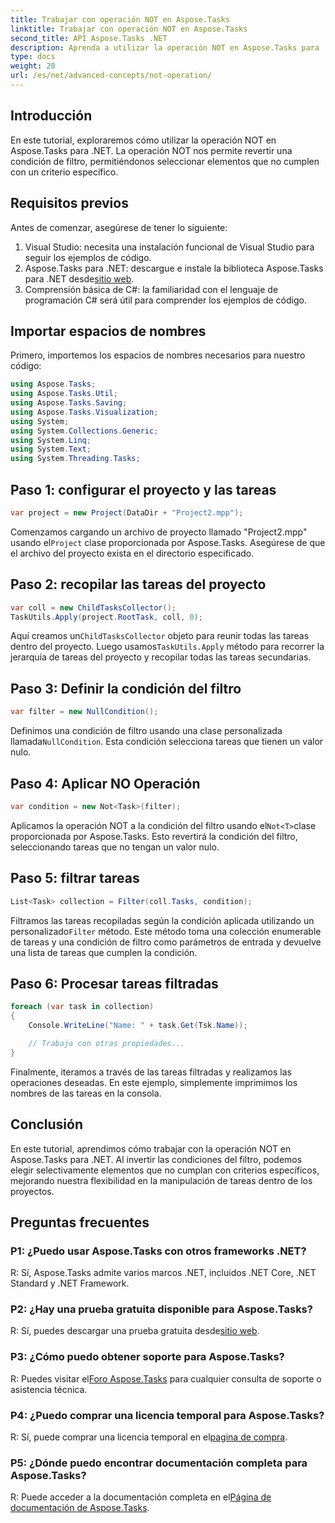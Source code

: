 ```yaml
---
title: Trabajar con operación NOT en Aspose.Tasks
linktitle: Trabajar con operación NOT en Aspose.Tasks
second_title: API Aspose.Tasks .NET
description: Aprenda a utilizar la operación NOT en Aspose.Tasks para .NET para filtrar tareas de forma eficaz. Mejore sus capacidades de gestión de proyectos ahora.
type: docs
weight: 20
url: /es/net/advanced-concepts/not-operation/
---
```

## Introducción

En este tutorial, exploraremos cómo utilizar la operación NOT en Aspose.Tasks para .NET. La operación NOT nos permite revertir una condición de filtro, permitiéndonos seleccionar elementos que no cumplen con un criterio específico.

## Requisitos previos

Antes de comenzar, asegúrese de tener lo siguiente:

1. Visual Studio: necesita una instalación funcional de Visual Studio para seguir los ejemplos de código.
2.  Aspose.Tasks para .NET: descargue e instale la biblioteca Aspose.Tasks para .NET desde[sitio web](https://releases.aspose.com/tasks/net/).
3. Comprensión básica de C#: la familiaridad con el lenguaje de programación C# será útil para comprender los ejemplos de código.

## Importar espacios de nombres

Primero, importemos los espacios de nombres necesarios para nuestro código:

```csharp
using Aspose.Tasks;
using Aspose.Tasks.Util;
using Aspose.Tasks.Saving;
using Aspose.Tasks.Visualization;
using System;
using System.Collections.Generic;
using System.Linq;
using System.Text;
using System.Threading.Tasks;
```

## Paso 1: configurar el proyecto y las tareas

```csharp
var project = new Project(DataDir + "Project2.mpp");
```

 Comenzamos cargando un archivo de proyecto llamado "Project2.mpp" usando el`Project` clase proporcionada por Aspose.Tasks. Asegúrese de que el archivo del proyecto exista en el directorio especificado.

## Paso 2: recopilar las tareas del proyecto

```csharp
var coll = new ChildTasksCollector();
TaskUtils.Apply(project.RootTask, coll, 0);
```

 Aquí creamos un`ChildTasksCollector` objeto para reunir todas las tareas dentro del proyecto. Luego usamos`TaskUtils.Apply` método para recorrer la jerarquía de tareas del proyecto y recopilar todas las tareas secundarias.

## Paso 3: Definir la condición del filtro

```csharp
var filter = new NullCondition();
```

 Definimos una condición de filtro usando una clase personalizada llamada`NullCondition`. Esta condición selecciona tareas que tienen un valor nulo.

## Paso 4: Aplicar NO Operación

```csharp
var condition = new Not<Task>(filter);
```

 Aplicamos la operación NOT a la condición del filtro usando el`Not<T>`clase proporcionada por Aspose.Tasks. Esto revertirá la condición del filtro, seleccionando tareas que no tengan un valor nulo.

## Paso 5: filtrar tareas

```csharp
List<Task> collection = Filter(coll.Tasks, condition);
```

 Filtramos las tareas recopiladas según la condición aplicada utilizando un personalizado`Filter` método. Este método toma una colección enumerable de tareas y una condición de filtro como parámetros de entrada y devuelve una lista de tareas que cumplen la condición.

## Paso 6: Procesar tareas filtradas

```csharp
foreach (var task in collection)
{
    Console.WriteLine("Name: " + task.Get(Tsk.Name));

    // Trabaja con otras propiedades...
}
```

Finalmente, iteramos a través de las tareas filtradas y realizamos las operaciones deseadas. En este ejemplo, simplemente imprimimos los nombres de las tareas en la consola.

## Conclusión

En este tutorial, aprendimos cómo trabajar con la operación NOT en Aspose.Tasks para .NET. Al invertir las condiciones del filtro, podemos elegir selectivamente elementos que no cumplan con criterios específicos, mejorando nuestra flexibilidad en la manipulación de tareas dentro de los proyectos.

## Preguntas frecuentes

### P1: ¿Puedo usar Aspose.Tasks con otros frameworks .NET?

R: Sí, Aspose.Tasks admite varios marcos .NET, incluidos .NET Core, .NET Standard y .NET Framework.

### P2: ¿Hay una prueba gratuita disponible para Aspose.Tasks?

 R: Sí, puedes descargar una prueba gratuita desde[sitio web](https://releases.aspose.com/).

### P3: ¿Cómo puedo obtener soporte para Aspose.Tasks?

 R: Puedes visitar el[Foro Aspose.Tasks](https://forum.aspose.com/c/tasks/15) para cualquier consulta de soporte o asistencia técnica.

### P4: ¿Puedo comprar una licencia temporal para Aspose.Tasks?

 R: Sí, puede comprar una licencia temporal en el[pagina de compra](https://purchase.aspose.com/temporary-license/).

### P5: ¿Dónde puedo encontrar documentación completa para Aspose.Tasks?

 R: Puede acceder a la documentación completa en el[Página de documentación de Aspose.Tasks](https://reference.aspose.com/tasks/net/).